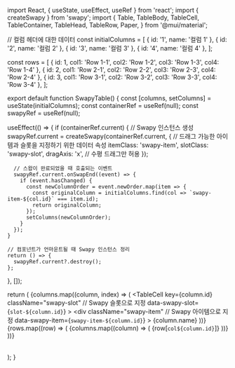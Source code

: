 import React, { useState, useEffect, useRef } from 'react';
import { createSwapy } from 'swapy';
import {
  Table,
  TableBody,
  TableCell,
  TableContainer,
  TableHead,
  TableRow,
  Paper,
} from '@mui/material';

// 컬럼 헤더에 대한 데이터
const initialColumns = [
  { id: '1', name: '컬럼 1' },
  { id: '2', name: '컬럼 2' },
  { id: '3', name: '컬럼 3' },
  { id: '4', name: '컬럼 4' },
];

const rows = [
  { id: 1, col1: 'Row 1-1', col2: 'Row 1-2', col3: 'Row 1-3', col4: 'Row 1-4' },
  { id: 2, col1: 'Row 2-1', col2: 'Row 2-2', col3: 'Row 2-3', col4: 'Row 2-4' },
  { id: 3, col1: 'Row 3-1', col2: 'Row 3-2', col3: 'Row 3-3', col4: 'Row 3-4' },
];

export default function SwapyTable() {
  const [columns, setColumns] = useState(initialColumns);
  const containerRef = useRef(null);
  const swapyRef = useRef(null);

  useEffect(() => {
    if (containerRef.current) {
      // Swapy 인스턴스 생성
      swapyRef.current = createSwapy(containerRef.current, {
        // 드래그 가능한 아이템과 슬롯을 지정하기 위한 데이터 속성
        itemClass: 'swapy-item',
        slotClass: 'swapy-slot',
        dragAxis: 'x', // 수평 드래그만 허용
      });

      // 스왑이 완료되었을 때 호출되는 이벤트
      swapyRef.current.onSwapEnd((event) => {
        if (event.hasChanged) {
          const newColumnOrder = event.newOrder.map(item => {
            const originalColumn = initialColumns.find(col => `swapy-item-${col.id}` === item.id);
            return originalColumn;
          });
          setColumns(newColumnOrder);
        }
      });
    }

    // 컴포넌트가 언마운트될 때 Swapy 인스턴스 정리
    return () => {
      swapyRef.current?.destroy();
    };
  }, []);

  return (
    <TableContainer component={Paper}>
      <Table>
        <TableHead>
          <TableRow ref={containerRef}>
            {columns.map((column, index) => (
              <TableCell 
                key={column.id} 
                className="swapy-slot" // Swapy 슬롯으로 지정
                data-swapy-slot={`slot-${column.id}`}
              >
                <div 
                  className="swapy-item" // Swapy 아이템으로 지정
                  data-swapy-item={`swapy-item-${column.id}`}
                >
                  {column.name}
                </div>
              </TableCell>
            ))}
          </TableRow>
        </TableHead>
        <TableBody>
          {rows.map((row) => (
            <TableRow key={row.id}>
              {columns.map((column) => (
                <TableCell key={column.id}>
                  {row[`col${column.id}`]}
                </TableCell>
              ))}
            </TableRow>
          ))}
        </TableBody>
      </Table>
    </TableContainer>
  );
}
